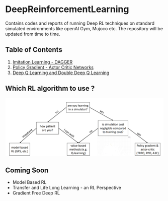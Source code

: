 # DeepReinforcementLearning
Contains codes and reports of running Deep RL techniques on standard simulated environments like openAI Gym, Mujoco etc. The repository will be updated from time to time.




## Table of Contents

1. [Imitation Learning - DAGGER](https://github.com/vaisakh-shaj/DeepReinforcementLearning/tree/master/1_BehaviourCloning_DAGGER)
2. [Policy Gradient - Actor Critic Networks](https://github.com/vaisakh-shaj/DeepReinforcementLearning/tree/master/2_Actor_Critic_and_Policy_Gradient)
3. [Deep Q Learning and Double Deep Q Learning](https://github.com/vaisakh-shaj/DeepReinforcementLearning/tree/master/3_Deep_Double_Q_Learning_Atari_Games)


## Which RL algorithm to use ?

![](Images/whichRL.png)

## Coming Soon

- Model Based RL
- Transfer and Life Long Learning - an RL Perspective
- Gradient Free Deep RL